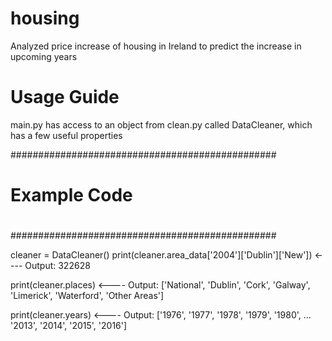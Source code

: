 # housing
Analyzed price increase of housing in Ireland to predict the increase in upcoming years


# Usage Guide
main.py has access to an object from clean.py called DataCleaner, which has a few useful properties

################################################
#                                              #
#                Example Code                  #
#                                              # 
################################################

cleaner = DataCleaner()
print(cleaner.area_data['2004']['Dublin']['New'])      <---- Output: 322628

print(cleaner.places)     <---- Output: ['National', 'Dublin', 'Cork', 'Galway', 'Limerick', 'Waterford', 'Other Areas']

print(cleaner.years)     <---- Output: ['1976', '1977', '1978', '1979', '1980', ... '2013', '2014', '2015', '2016']
